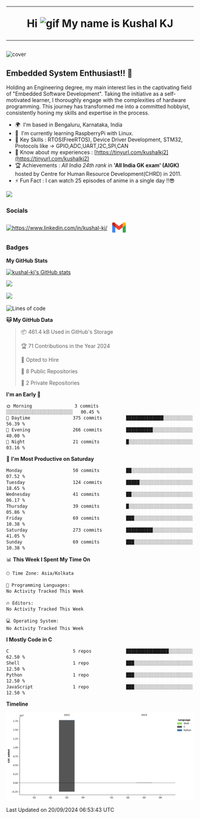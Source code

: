 <h1 align=center><hr>Hi <img src="https://user-images.githubusercontent.com/18350557/176309783-0785949b-9127-417c-8b55-ab5a4333674e.gif" alt="gif" height="32" width="32"> My name is Kushal KJ<hr></h1>

![cover](https://graph.org/file/53c59396be94840a1cc66.jpg)

Embedded System Enthusiast!! 🤖
----------------------------

Holding an Engineering degree, my main interest lies in the captivating field of "Embedded Software Development". Taking the initiative as a self-motivated learner, I thoroughly engage with the complexities of hardware programming. This journey has transformed me into a committed hobbyist, consistently honing my skills and expertise in the process.

* 🌍  I'm based in Bengaluru, Karnataka, India
* 🧠  I'm currently learning RaspberryPi with Linux.
* 🔑  Key Skills : RTOS(FreeRTOS), Device Driver Development, STM32, Protocols like -> GPIO,ADC,UART,I2C,SPI,CAN
* 📄  Know about my experiences : [https://tinyurl.com/kushalkj2](https://tinyurl.com/kushalkj2)
* 🏆  Achievements : *All India 24th rank* in **'All India GK exam' (AIGK)** hosted by Centre for Human Resource Development(CHRD) in 2011.
* ⚡  Fun Fact : I can watch 25 episodes of anime in a single day !!😎

<a href="https://www.github.com/kushal-kj" target="_blank" rel="noreferrer"><img
src="https://img.shields.io/github/followers/kushal-kj?logo=github&style=for-the-badge&color=0891b2&labelColor=1c1917" /></a>

### Socials
<p align="left">
<a href="https://www.linkedin.com/in/kushal-kj/" target="blank"><img align="center" src="https://raw.githubusercontent.com/rahuldkjain/github-profile-readme-generator/master/src/images/icons/Social/linked-in-alt.svg" alt="https://www.linkedin.com/in/kushal-kj/" height="30" width="40" /></a>
&nbsp;
<a href="mailto:kushal.kuramkote@gmail.com" target="blank"><img align="center" src="https://raw.githubusercontent.com/github/explore/8f19e4dbbf13418dc1b1d58bb265953553c15a46/topics/gmail/gmail.png" alt="https://www.linkedin.com/in/kushal-kj/" height="40" width="40" /></a>
</p>


### Badges

<b>My GitHub Stats</b>

<a href="http://www.github.com/kushal-kj"><img src="https://github-readme-edit.vercel.app/api?username=kushal-kj&show_icons=true&hide=&count_private=true&title_color=0891b2&text_color=ffffff&icon_color=0891b2&bg_color=1c1917&hide_border=true&show_icons=true" alt="kushal-kj's GitHub stats" /></a>

<a href="http://www.github.com/kushal-kj"><img src="https://github-readme-streak-stats.herokuapp.com/?user=kushal-kj&stroke=ffffff&background=1c1917&ring=0891b2&fire=0891b2&currStreakNum=ffffff&currStreakLabel=0891b2&sideNums=ffffff&sideLabels=ffffff&dates=ffffff&hide_border=true" /></a>

![](https://komarev.com/ghpvc/?username=kushal-kj)

<!--START_SECTION:waka-->
![Lines of code](https://img.shields.io/badge/From%20Hello%20World%20I%27ve%20Written-17.8%20million%20lines%20of%20code-blue)

**🐱 My GitHub Data** 

> 📦 461.4 kB Used in GitHub's Storage 
 > 
> 🏆 71 Contributions in the Year 2024
 > 
> 💼 Opted to Hire
 > 
> 📜 8 Public Repositories 
 > 
> 🔑 2 Private Repositories 
 > 
**I'm an Early 🐤** 

```text
🌞 Morning                3 commits           ░░░░░░░░░░░░░░░░░░░░░░░░░   00.45 % 
🌆 Daytime                375 commits         ██████████████░░░░░░░░░░░   56.39 % 
🌃 Evening                266 commits         ██████████░░░░░░░░░░░░░░░   40.00 % 
🌙 Night                  21 commits          █░░░░░░░░░░░░░░░░░░░░░░░░   03.16 % 
```
📅 **I'm Most Productive on Saturday** 

```text
Monday                   50 commits          ██░░░░░░░░░░░░░░░░░░░░░░░   07.52 % 
Tuesday                  124 commits         █████░░░░░░░░░░░░░░░░░░░░   18.65 % 
Wednesday                41 commits          ██░░░░░░░░░░░░░░░░░░░░░░░   06.17 % 
Thursday                 39 commits          █░░░░░░░░░░░░░░░░░░░░░░░░   05.86 % 
Friday                   69 commits          ███░░░░░░░░░░░░░░░░░░░░░░   10.38 % 
Saturday                 273 commits         ██████████░░░░░░░░░░░░░░░   41.05 % 
Sunday                   69 commits          ███░░░░░░░░░░░░░░░░░░░░░░   10.38 % 
```


📊 **This Week I Spent My Time On** 

```text
🕑︎ Time Zone: Asia/Kolkata

💬 Programming Languages: 
No Activity Tracked This Week

🔥 Editors: 
No Activity Tracked This Week

💻 Operating System: 
No Activity Tracked This Week
```

**I Mostly Code in C** 

```text
C                        5 repos             ████████████████░░░░░░░░░   62.50 % 
Shell                    1 repo              ███░░░░░░░░░░░░░░░░░░░░░░   12.50 % 
Python                   1 repo              ███░░░░░░░░░░░░░░░░░░░░░░   12.50 % 
JavaScript               1 repo              ███░░░░░░░░░░░░░░░░░░░░░░   12.50 % 
```



**Timeline**

![Lines of Code chart](https://raw.githubusercontent.com/kushal-kj/kushal-kj/main/assets/bar_graph.png)


 Last Updated on 20/09/2024 06:53:43 UTC
<!--END_SECTION:waka-->

